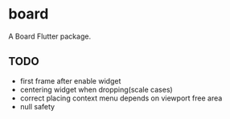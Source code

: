 # board

A Board Flutter package.

## TODO

* first frame after enable widget
* centering widget when dropping(scale cases)
* correct placing context menu depends on viewport free area
* null safety